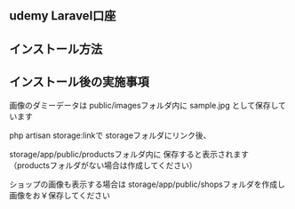 ## udemy Laravel口座

## インストール方法

## インストール後の実施事項

画像のダミーデータは
public/imagesフォルダ内に
sample.jpg として保存しています

php artisan storage:linkで
storageフォルダにリンク後、

storage/app/public/productsフォルダ内に
保存すると表示されます
（productsフォルダがない場合は作成してください）

ショップの画像も表示する場合は
storage/app/public/shopsフォルダを作成し
画像をお￥保存してください